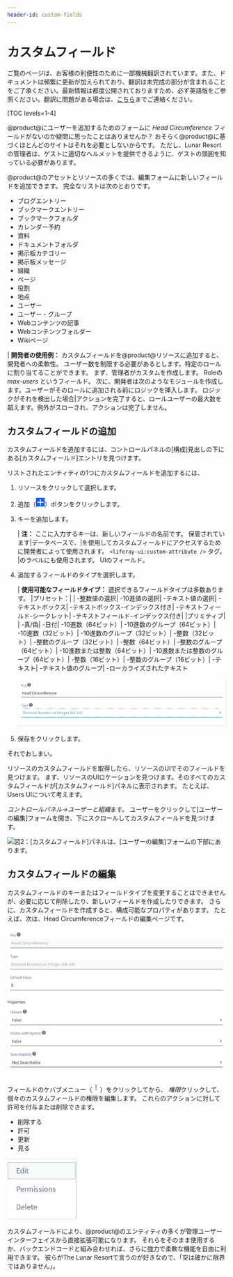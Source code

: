 ```yaml
---
header-id: custom-fields
---
```


# カスタムフィールド

<p class="alert alert-info"><span class="wysiwyg-color-blue120">ご覧のページは、お客様の利便性のために一部機械翻訳されています。また、ドキュメントは頻繁に更新が加えられており、翻訳は未完成の部分が含まれることをご了承ください。最新情報は都度公開されておりますため、必ず英語版をご参照ください。翻訳に問題がある場合は、<a href="mailto:support-content-jp@liferay.com">こちら</a>までご連絡ください。</span></p>

[TOC levels=1-4]

@product@にユーザーを追加するためのフォームに *Head Circumference* フィールドがないのか疑問に思ったことはありませんか？ おそらく@product@に基づくほとんどのサイトはそれを必要としないからです。 ただし、Lunar Resortの管理者は、ゲストに適切なヘルメットを提供できるように、ゲストの頭囲を知っている必要があります。

@product@のアセットとリソースの多くでは、編集フォームに新しいフィールドを追加できます。 完全なリストは次のとおりです。

  - ブログエントリー
  - ブックマークエントリー
  - ブックマークフォルダ
  - カレンダー予約
  - 資料
  - ドキュメントフォルダ
  - 掲示板カテゴリー
  - 掲示板メッセージ
  - 組織
  - ページ
  - 役割
  - 地点
  - ユーザー
  - ユーザー・グループ
  - Webコンテンツの記事
  - Webコンテンツフォルダー
  - Wikiページ

| **開発者の使用例：** カスタムフィールドを@product@リソースに追加すると、開発者への柔軟性。 ユーザー数を制限する必要があるとします。特定のロールに割り当てることができます。 まず、管理者がカスタムを作成します。 Roleの *max-users* というフィールド。 次に、開発者は次のようなモジュールを作成します。ユーザーがそのロールに追加される前にロジックを挿入します。 ロジックがそれを検出した場合|アクションを完了すると、ロールユーザーの最大数を超えます。例外がスローされ、アクションは完了しません。

## カスタムフィールドの追加

カスタムフィールドを追加するには、コントロールパネルの[構成]見出しの下にある[カスタムフィールド]エントリを見つけます。

リストされたエンティティの1つにカスタムフィールドを追加するには、

1.  リソースをクリックして選択します。

2.  追加（![Add](../../images-dxp/icon-add.png)）ボタンをクリックします。

3.  キーを追加します。

    | **注：** ここに入力するキーは、新しいフィールドの名前です。 保管されています|データベースで、|を使用してカスタムフィールドにアクセスするために開発者によって使用されます。 `<liferay-ui:custom-attribute />` タグ。 |のラベルにも使用されます。 UIのフィールド。

4.  追加するフィールドのタイプを選択します。

    | **使用可能なフィールドタイプ：** 選択できるフィールドタイプは多数あります。 |プリセット：| | -整数値の選択| -10進値の選択| -テキスト値の選択| -テキストボックス| -テキストボックス-インデックス付き| -テキストフィールド-シークレット| -テキストフィールド-インデックス付き| |プリミティブ| | -真/偽| -日付| -10進数（64ビット）| -10進数のグループ（64ビット）| -10進数（32ビット）| -10進数のグループ（32ビット）| -整数（32ビット）| -整数のグループ（32ビット）| -整数（64ビット）| -整数のグループ（64ビット）| -10進数または整数（64ビット）| -10進数または整数のグループ（64ビット）| -整数（16ビット）| -整数のグループ（16ビット）| -テキスト| -テキスト値のグループ| -ローカライズされたテキスト

    ![図1：Lunar Resortでは、すべてのユーザーに頭囲フィールドが必要です。](../../images/custom-fields-user-head-circumference.png)

5.  保存をクリックします。

それでおしまい。

リソースのカスタムフィールドを取得したら、リソースのUIでそのフィールドを見つけます。 まず、リソースのUIロケーションを見つけます。そのすべてのカスタムフィールドが[カスタムフィールド]パネルに表示されます。 たとえば、Users UIについて考えます。

*コントロールパネル→ユーザーと組織*ます。 ユーザーをクリックして[ユーザーの編集]フォームを開き、下にスクロールしてカスタムフィールドを見つけます。

![図2：[カスタムフィールド]パネルは、[ユーザーの編集]フォームの下部にあります。](../../images/custom-fields-panel.png)

## カスタムフィールドの編集

カスタムフィールドのキーまたはフィールドタイプを変更することはできませんが、必要に応じて削除したり、新しいフィールドを作成したりできます。 さらに、カスタムフィールドを作成すると、構成可能なプロパティがあります。 たとえば、次は、Head Circumferenceフィールドの編集ページです。

![図3：カスタムフィールドは、作成後に構成できます。 正確なオプションは、選択したフィールドタイプによって異なります。](../../images/custom-fields-configuration.png)

フィールドのケバブメニュー（![Actions](../../images-dxp/icon-actions.png)）をクリックしてから、 *権限*クリックして、個々のカスタムフィールドの権限を編集します。 これらのアクションに対して許可を付与または削除できます。

  - 削除する
  - 許可
  - 更新
  - 見る

![図4：カスタムフィールドを削除、編集、またはその権限を構成できます。](../../images/custom-fields-edit.png)

カスタムフィールドにより、@product@のエンティティの多くが管理ユーザーインターフェイスから直接拡張可能になります。 それらをそのまま使用するか、バックエンドコードと組み合わせれば、さらに強力で柔軟な機能を自由に利用できます。 彼らがThe Lunar Resortで言うのが好きなので、「空は確かに限界ではありません」。
